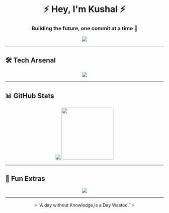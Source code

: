 <!-- Futuristic Header -->
<h1 align="center">⚡ Hey, I'm Kushal ⚡</h1>
<h3 align="center">Building the future, one commit at a time 👾</h3>

<!-- Animated Typing -->
<p align="center">
  <img src="https://readme-typing-svg.herokuapp.com?font=Fira+Code&size=22&pause=1000&color=00F7FF&center=true&vCenter=true&width=600&lines=Full-Stack+Developer;React+%7C+Node+%7C+Express%7C+MongoDB;Eat+Sleep+Code+Repeat;Best+is+Yet+to+Come+%F0%9F%9A%80" />
</p>

---

## 🛠️ Tech Arsenal  

<p align="center">
  <img src="https://skillicons.dev/icons?i=js,ts,react,nodejs,express,mongodb,html,css,tailwind,git,github,vscode" />
</p>

---

## 📊 GitHub Stats  

<p align="center">
   <img src="https://github-readme-stats.vercel.app/api?username=Kushalkush-dev&show_icons=true&theme=tokyonight&hide_border=true" />
  <img src="https://github-readme-streak-stats.herokuapp.com/?user=Kushalkush-dev&theme=tokyonight" height="165"/>
</p>

---

## 🌌 Fun Extras  



<p align="center">
  <img src="https://github-readme-activity-graph.vercel.app/graph?username=Kushalkush-dev&theme=react-dark&hide_border=true&area=true" />
</p>

---

<p align="center">⚡ “A day without Knowledge,Is a Day Wasted.” ⚡</p>

